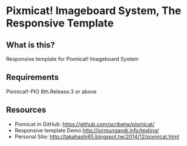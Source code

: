 Pixmicat! Imageboard System, The Responsive Template
========

What is this?
-------------

Responsive template for Pixmicat! Imageboard System

Requirements
------------

Pixmicat!-PIO 8th.Release.3 or above

Resources
---------

- Pixmicat in GitHub: https://github.com/scribetw/pixmicat/
- Responsive template Demo http://jormungandr.info/testing/
- Personal Site: http://takahashi65.blogspot.tw/2014/12/pixmicat.html